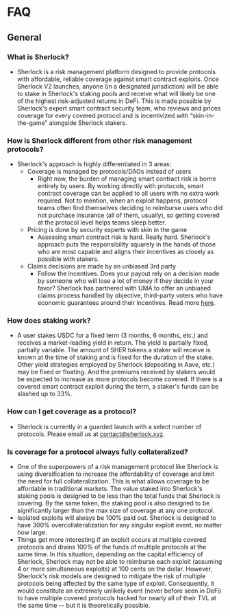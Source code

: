 # FAQ

## General

### What is Sherlock?

* Sherlock is a risk management platform designed to provide protocols with affordable, reliable coverage against smart contract exploits. Once Sherlock V2 launches, anyone (in a designated jurisdiction) will be able to stake in Sherlock's staking pools and receive what will likely be one of the highest risk-adjusted returns in DeFi. This is made possible by Sherlock's expert smart contract security team, who reviews and prices coverage for every covered protocol and is incentivized with “skin-in-the-game” alongside Sherlock stakers.

### How is Sherlock different from other risk management protocols?

* Sherlock's approach is highly differentiated in 3 areas:
  * Coverage is managed by protocols/DAOs instead of users
    * Right now, the burden of managing smart contract risk is borne entirely by users. By working directly with protocols, smart contract coverage can be applied to all users with no extra work required. Not to mention, when an exploit happens, protocol teams often find themselves deciding to reimburse users who did not purchase insurance (all of them, usually), so getting covered at the protocol level helps teams sleep better.&#x20;
  * Pricing is done by security experts with skin in the game
    * Assessing smart contract risk is hard. Really hard. Sherlock's approach puts the responsibility squarely in the hands of those who are most capable and aligns their incentives as closely as possible with stakers.&#x20;
  * Claims decisions are made by an unbiased 3rd party
    * Follow the incentives. Does your payout rely on a decision made by someone who will lose a lot of money if they decide in your favor? Sherlock has partnered with UMA to offer an unbiased claims process handled by objective, third-party voters who have economic guarantees around their incentives. Read more [here](https://docs.umaproject.org/getting-started/oracle).

### How does staking work?

* A user stakes USDC for a fixed term (3 months, 6 months, etc.) and receives a market-leading yield in return. The yield is partially fixed, partially variable. The amount of SHER tokens a staker will receive is known at the time of staking and is fixed for the duration of the stake. Other yield strategies employed by Sherlock (depositing in Aave, etc.) may be fixed or floating. And the premiums received by stakers would be expected to increase as more protocols become covered. If there is a covered smart contract exploit during the term, a staker's funds can be slashed up to 33%.&#x20;

### How can I get coverage as a protocol?

* Sherlock is currently in a guarded launch with a select number of protocols. Please email us at contact@sherlock.xyz.&#x20;

### Is coverage for a protocol always fully collateralized?

* One of the superpowers of a risk management protocol like Sherlock is using diversification to increase the affordability of coverage and limit the need for full collateralization. This is what allows coverage to be affordable in traditional markets. The value staked into Sherlock's staking pools is designed to be less than the total funds that Sherlock is covering. By the same token, the staking pool is also designed to be significantly larger than the max size of coverage at any one protocol.
* Isolated exploits will always be 100% paid out. Sherlock is designed to have 300% overcollateralization for any singular exploit event, no matter how large.&#x20;
* Things get more interesting if an exploit occurs at multiple covered protocols and drains 100% of the funds of multiple protocols at the same time. In this situation, depending on the capital efficiency of Sherlock, Sherlock may not be able to reimburse each exploit (assuming 4 or more simultaneous exploits) at 100 cents on the dollar. However, Sherlock's risk models are designed to mitigate the risk of multiple protocols being affected by the same type of exploit. Consequently, it would constitute an extremely unlikely event (never before seen in DeFi) to have multiple covered protocols hacked for nearly all of their TVL at the same time -- but it is theoretically possible.
